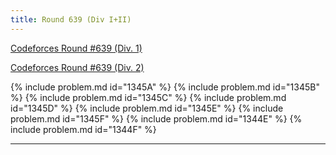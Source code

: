 ```yaml
---
title: Round 639 (Div I+II)
---
```


[Codeforces Round #639 (Div. 1)](https://codeforces.com/contest/1344)

[Codeforces Round #639 (Div. 2)](https://codeforces.com/contest/1345)

{% include problem.md id="1345A" %}
{% include problem.md id="1345B" %}
{% include problem.md id="1345C" %}
{% include problem.md id="1345D" %}
{% include problem.md id="1345E" %}
{% include problem.md id="1345F" %}
{% include problem.md id="1344E" %}
{% include problem.md id="1344F" %}

* * *

<object data='notes/R-639.pdf' width='1000' height='1000' type='application/pdf'/>
